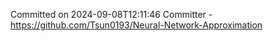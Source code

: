 Committed on 2024-09-08T12:11:46 
Committer - https://github.com/Tsun0193/Neural-Network-Approximation